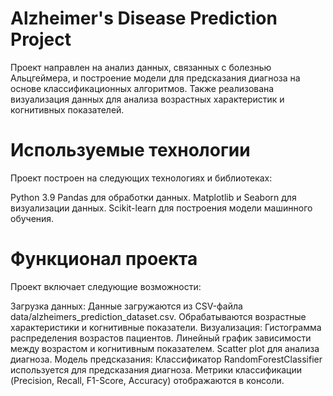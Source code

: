 # Alzheimer's Disease Prediction Project

Проект направлен на анализ данных, связанных с болезнью Альцгеймера, и построение модели для предсказания диагноза на основе классификационных алгоритмов. Также реализована визуализация данных для анализа возрастных характеристик и когнитивных показателей.

# Используемые технологии
Проект построен на следующих технологиях и библиотеках:

Python 3.9
Pandas для обработки данных.
Matplotlib и Seaborn для визуализации данных.
Scikit-learn для построения модели машинного обучения.

# Функционал проекта
Проект включает следующие возможности:

Загрузка данных:
Данные загружаются из CSV-файла data/alzheimers_prediction_dataset.csv.
Обрабатываются возрастные характеристики и когнитивные показатели.
Визуализация:
Гистограмма распределения возрастов пациентов.
Линейный график зависимости между возрастом и когнитивным показателем.
Scatter plot для анализа диагноза.
Модель предсказания:
Классификатор RandomForestClassifier используется для предсказания диагноза.
Метрики классификации (Precision, Recall, F1-Score, Accuracy) отображаются в консоли.